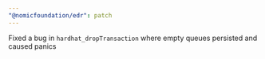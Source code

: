```yaml
---
"@nomicfoundation/edr": patch
---
```


Fixed a bug in `hardhat_dropTransaction` where empty queues persisted and caused panics
